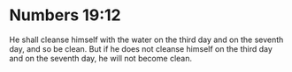 # Numbers 19:12

He shall cleanse himself with the water on the third day and on the seventh day, and so be clean. But if he does not cleanse himself on the third day and on the seventh day, he will not become clean.
